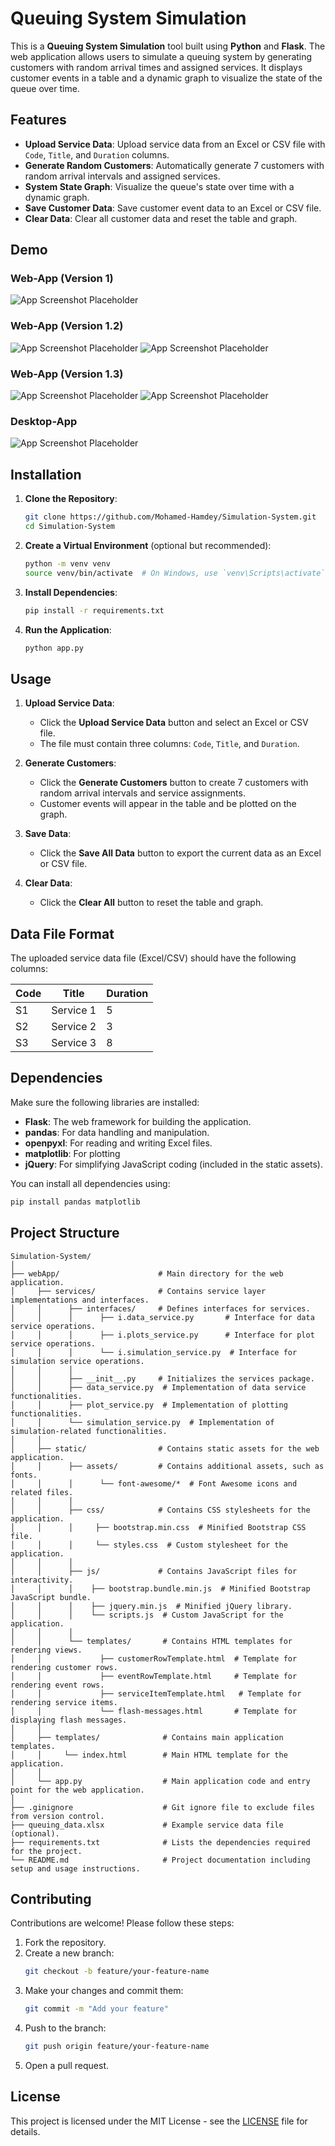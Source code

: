 # Queuing System Simulation

This is a **Queuing System Simulation** tool built using **Python** and **Flask**. The web application allows users to simulate a queuing system by generating customers with random arrival times and assigned services. It displays customer events in a table and a dynamic graph to visualize the state of the queue over time.

## Features

- **Upload Service Data**: Upload service data from an Excel or CSV file with `Code`, `Title`, and `Duration` columns.
- **Generate Random Customers**: Automatically generate 7 customers with random arrival intervals and assigned services.
- **System State Graph**: Visualize the queue's state over time with a dynamic graph.
- **Save Customer Data**: Save customer event data to an Excel or CSV file.
- **Clear Data**: Clear all customer data and reset the table and graph.

## Demo
### Web-App (Version 1)
![App Screenshot Placeholder](simulation-app-web-old.png)

### Web-App (Version 1.2)
![App Screenshot Placeholder](simulation-app-web-1.png)
![App Screenshot Placeholder](simulation-app-web-2.png)

### Web-App (Version 1.3)
![App Screenshot Placeholder](simulation-app-web-4.png)
![App Screenshot Placeholder](simulation-app-web-3.png)


### Desktop-App
![App Screenshot Placeholder](simulation-app-desk.png)

## Installation

1. **Clone the Repository**:
   ```bash
   git clone https://github.com/Mohamed-Hamdey/Simulation-System.git
   cd Simulation-System
   ```

2. **Create a Virtual Environment** (optional but recommended):
   ```bash
   python -m venv venv
   source venv/bin/activate  # On Windows, use `venv\Scripts\activate`
   ```

3. **Install Dependencies**:
   ```bash
   pip install -r requirements.txt
   ```

4. **Run the Application**:
   ```bash
   python app.py
   ```

## Usage

1. **Upload Service Data**:
   - Click the **Upload Service Data** button and select an Excel or CSV file.
   - The file must contain three columns: `Code`, `Title`, and `Duration`.

2. **Generate Customers**:
   - Click the **Generate Customers** button to create 7 customers with random arrival intervals and service assignments.
   - Customer events will appear in the table and be plotted on the graph.

3. **Save Data**:
   - Click the **Save All Data** button to export the current data as an Excel or CSV file.

4. **Clear Data**:
   - Click the **Clear All** button to reset the table and graph.

## Data File Format

The uploaded service data file (Excel/CSV) should have the following columns:

| Code | Title          | Duration |
|------|----------------|----------|
| S1   | Service 1      | 5        |
| S2   | Service 2      | 3        |
| S3   | Service 3      | 8        |

## Dependencies

Make sure the following libraries are installed:

- **Flask**: The web framework for building the application.
- **pandas**: For data handling and manipulation.
- **openpyxl**: For reading and writing Excel files.
- **matplotlib**: For plotting
- **jQuery**: For simplifying JavaScript coding (included in the static assets).

You can install all dependencies using:
```bash
pip install pandas matplotlib
```

## Project Structure

```
Simulation-System/
│
├── webApp/                      # Main directory for the web application.
│     ├── services/              # Contains service layer implementations and interfaces.
│     │      ├── interfaces/     # Defines interfaces for services.
│     │      │      ├── i.data_service.py       # Interface for data service operations.
│     │      │      ├── i.plots_service.py      # Interface for plot service operations.
│     │      │      └── i.simulation_service.py  # Interface for simulation service operations.
│     │      │
│     │      ├── __init__.py     # Initializes the services package.
│     │      ├── data_service.py  # Implementation of data service functionalities.
│     │      ├── plot_service.py  # Implementation of plotting functionalities.
│     │      └── simulation_service.py  # Implementation of simulation-related functionalities.
│     │
│     ├── static/                # Contains static assets for the web application.
│     │      ├── assets/         # Contains additional assets, such as fonts.
│     │      │      └── font-awesome/*  # Font Awesome icons and related files.
│     │      │
│     │      ├── css/            # Contains CSS stylesheets for the application.
│     │      │     ├── bootstrap.min.css  # Minified Bootstrap CSS file.
│     │      │     └── styles.css  # Custom stylesheet for the application.
│     │      │
│     │      ├── js/             # Contains JavaScript files for interactivity.
│     │      │    ├── bootstrap.bundle.min.js  # Minified Bootstrap JavaScript bundle.
│     │      │    ├── jquery.min.js  # Minified jQuery library.
│     │      │    └── scripts.js  # Custom JavaScript for the application.
│     │      │
│     │      └── templates/       # Contains HTML templates for rendering views.
│     │             ├── customerRowTemplate.html  # Template for rendering customer rows.
│     │             ├── eventRowTemplate.html     # Template for rendering event rows.
│     │             ├── serviceItemTemplate.html   # Template for rendering service items.
│     │             └── flash-messages.html       # Template for displaying flash messages.
│     │
│     ├── templates/              # Contains main application templates.
│     │     └── index.html        # Main HTML template for the application.
│     │
│     └── app.py                  # Main application code and entry point for the web application.
│
├── .ginignore                    # Git ignore file to exclude files from version control.
├── queuing_data.xlsx             # Example service data file (optional).
├── requirements.txt              # Lists the dependencies required for the project.
└── README.md                     # Project documentation including setup and usage instructions.
```

## Contributing

Contributions are welcome! Please follow these steps:

1. Fork the repository.
2. Create a new branch:  
   ```bash
   git checkout -b feature/your-feature-name
   ```
3. Make your changes and commit them:  
   ```bash
   git commit -m "Add your feature"
   ```
4. Push to the branch:  
   ```bash
   git push origin feature/your-feature-name
   ```
5. Open a pull request.

## License

This project is licensed under the MIT License - see the [LICENSE](LICENSE) file for details.